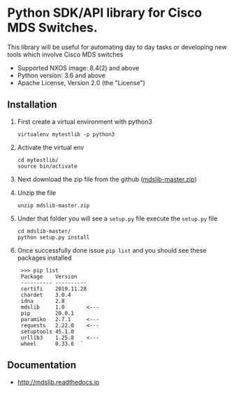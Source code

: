 # Python SDK/API library for Cisco MDS Switches.

This library will be useful for automating day to day tasks or developing new tools which involve Cisco MDS switches

* Supported NXOS image: 8.4(2) and above
* Python version: 3.6 and above
* Apache License, Version 2.0 (the "License")


## Installation
1) First create a virtual environment with python3

       virtualenv mytestlib -p python3

2) Activate the virtual env

       cd mytestlib/
       source bin/activate
       
3) Next download the zip file from the github ([mdslib-master.zip](https://github.com/Cisco-SAN/mdslib/archive/master.zip))
4) Unzip the file

       unzip mdslib-master.zip
           
5) Under that folder you will see a `setup.py` file execute the `setup.py` file
       
       cd mdslib-master/
       python setup.py install
       
6) Once successfully done issue `pip list` and you should see these packages installed
     
        
        >>> pip list
        Package    Version   
        ---------- ----------
        certifi    2019.11.28
        chardet    3.0.4     
        idna       2.8       
        mdslib     1.0       <---
        pip        20.0.1
        paramiko   2.7.1     <---
        requests   2.22.0    <---
        setuptools 45.1.0    
        urllib3    1.25.8    <---
        wheel      0.33.6  `
        
## Documentation

* http://mdslib.readthedocs.io
